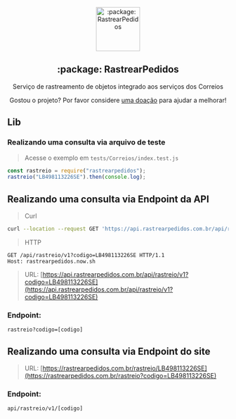 <p align="center">
 <img width="100px" src="https://rastrearpedidos.com.br/images/favicon.png" align="center" alt=":package: RastrearPedidos" />
 <h2 align="center">:package: RastrearPedidos</h2>
 <p align="center">Serviço de rastreamento de objetos integrado aos serviços dos Correios</p>
</p>

<p align="center">Gostou o projeto? Por favor considere <a href="http://bit.ly/doarprarastrearpedidos">uma doação</a> para ajudar a melhorar!


## Lib

### Realizando uma consulta via arquivo de teste

> Acesse o exemplo em `tests/Correios/index.test.js`

```js
const rastreio = require("rastrearpedidos");
rastreio("LB498113226SE").then(console.log);
```

## Realizando uma consulta via Endpoint da API

> Curl

```sh
curl --location --request GET 'https://api.rastrearpedidos.com.br/api/rastreio/v1?codigo=LB498113226SE'
```

> HTTP

```http
GET /api/rastreio/v1?codigo=LB498113226SE HTTP/1.1
Host: rastrearpedidos.now.sh
```

> URL: [https://api.rastrearpedidos.com.br/api/rastreio/v1?codigo=LB498113226SE](https://api.rastrearpedidos.com.br/api/rastreio/v1?codigo=LB498113226SE)

### Endpoint:

`rastreio?codigo=[codigo]`


## Realizando uma consulta via Endpoint do site

> URL: [https://rastrearpedidos.com.br/rastreio/LB498113226SE](https://rastrearpedidos.com.br/rastreio?codigo=LB498113226SE)

### Endpoint:

`api/rastreio/v1/[codigo]`

